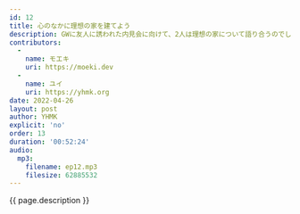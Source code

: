 ```yaml
---
id: 12
title: 心のなかに理想の家を建てよう
description: GWに友人に誘われた内見会に向けて、2人は理想の家について語り合うのでした。
contributors:
  - 
    name: モエキ
    uri: https://moeki.dev
  -
    name: ユイ
    uri: https://yhmk.org
date: 2022-04-26
layout: post
author: YHMK
explicit: 'no'
order: 13
duration: '00:52:24'
audio:
  mp3:
    filename: ep12.mp3
    filesize: 62885532
---
```


{{ page.description }}

